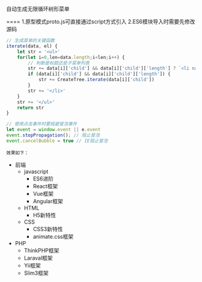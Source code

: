 自动生成无限循环树形菜单

====
    1.原型模式proto.js可直接通过script方式引入
    2.ES6模块导入时需要先修改源码
```javascript
// 生成菜单的关键函数
iterate(data, el) {
    let str = '<ul>'
    for(let i=0,len=data.length;i<len;i++) {
        // 判断是标题还是子菜单列表
        str += data[i]['child'] && data[i]['child']['length'] ? `<li navTitle showmenu="hide" onclick="showMenu(this)"><div><span>+</span>${data[i]['name']}</div>` : `<li menuactive="unactive" onclick="clickli(this)">${data[i]['name']}`
        if (data[i]['child'] && data[i]['child']['length']) {
            str += CreateTree.iterate(data[i]['child'])
        }
        str += '</li>'
    }
    str += '</ul>'
    return str
}

// 使用点击事件时要规避冒泡事件
let event = window.event || e.event
event.stopPropagation(); // 阻止冒泡
event.cancelBubble = true // IE阻止冒泡
```

    效果如下：
+ 前端<br>
    + javascript<br>
        - ES6进阶<br>
        - React框架<br>
        - Vue框架<br>
        - Angular框架<br>
    + HTML<br>
        - H5新特性<br>
    + CSS<br>
        - CSS3新特性<br>
        - animate.css框架<br>
+ PHP<br>
    + ThinkPHP框架<br>
    + Laraval框架<br>
    + Yii框架<br>
    + Slim3框架<br>
